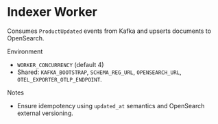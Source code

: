 # Indexer Worker

Consumes `ProductUpdated` events from Kafka and upserts documents to OpenSearch.

Environment
- `WORKER_CONCURRENCY` (default 4)
- Shared: `KAFKA_BOOTSTRAP`, `SCHEMA_REG_URL`, `OPENSEARCH_URL`, `OTEL_EXPORTER_OTLP_ENDPOINT`.

Notes
- Ensure idempotency using `updated_at` semantics and OpenSearch external versioning.

